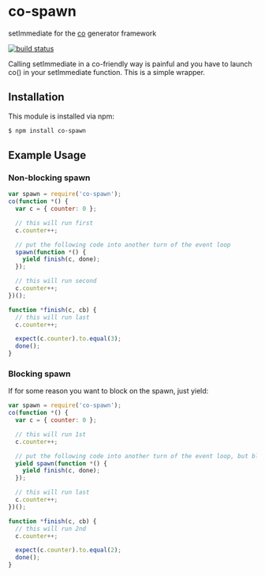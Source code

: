 # co-spawn

setImmediate for the [co](https://github.com/visionmedia/co) generator framework

[![build status](https://secure.travis-ci.org/eugeneware/co-spawn.png)](http://travis-ci.org/eugeneware/co-spawn)

Calling setImmediate in a co-friendly way is painful and you have to launch
co() in your setImmediate function. This is a simple wrapper.

## Installation

This module is installed via npm:

``` bash
$ npm install co-spawn
```

## Example Usage

### Non-blocking spawn

``` js
var spawn = require('co-spawn');
co(function *() {
  var c = { counter: 0 };

  // this will run first
  c.counter++;

  // put the following code into another turn of the event loop
  spawn(function *() {
    yield finish(c, done);
  });

  // this will run second
  c.counter++;
})();

function *finish(c, cb) {
  // this will run last
  c.counter++;

  expect(c.counter).to.equal(3);
  done();
}
```

### Blocking spawn

If for some reason you want to block on the spawn, just yield:

``` js
var spawn = require('co-spawn');
co(function *() {
  var c = { counter: 0 };

  // this will run 1st
  c.counter++;

  // put the following code into another turn of the event loop, but block
  yield spawn(function *() {
    yield finish(c, done);
  });

  // this will run last
  c.counter++;
})();

function *finish(c, cb) {
  // this will run 2nd
  c.counter++;

  expect(c.counter).to.equal(2);
  done();
}
```
